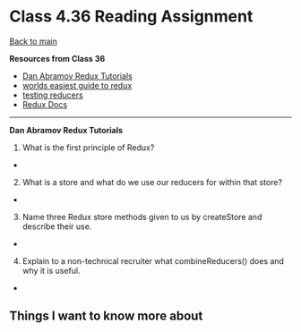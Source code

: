 # Class 4.36 Reading Assignment

[Back to main](https://michaeldulin.github.io/reading-notes)

**Resources from Class 36**
- [Dan Abramov Redux Tutorials](https://egghead.io/courses/getting-started-with-redux)
- [worlds easiest guide to redux](https://medium.freecodecamp.org/understanding-redux-the-worlds-easiest-guide-to-beginning-redux-c695f45546f6)
- [testing reducers](https://medium.com/@netxm/testing-redux-reducers-with-jest-6653abbfe3e1)
- [Redux Docs](https://redux.js.org/)

****

**Dan Abramov Redux Tutorials**
1. What is the first principle of Redux?
  - 
2. What is a store and what do we use our reducers for within that store?
  - 
3. Name three Redux store methods given to us by createStore and describe their use.
  - 
4. Explain to a non-technical recruiter what combineReducers() does and why it is useful.
  - 

## Things I want to know more about
